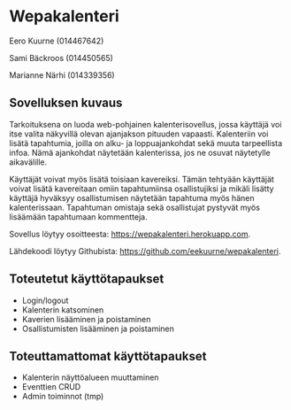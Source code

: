 # Wepakalenteri
Eero Kuurne (014467642)


Sami Bäckroos (014450565)


Marianne Närhi (014339356)



## Sovelluksen kuvaus

Tarkoituksena on luoda web-pohjainen kalenterisovellus, jossa käyttäjä voi itse valita näkyvillä olevan ajanjakson pituuden vapaasti. Kalenteriin voi lisätä tapahtumia, joilla on alku- ja loppuajankohdat sekä muuta tarpeellista infoa. Nämä ajankohdat näytetään kalenterissa, jos ne osuvat näytetylle aikavälille. 


Käyttäjät voivat myös lisätä toisiaan kavereiksi. Tämän tehtyään käyttäjät voivat lisätä kavereitaan omiin tapahtumiinsa osallistujiksi ja mikäli lisätty käyttäjä hyväksyy osallistumisen näytetään tapahtuma myös hänen kalenterissaan. Tapahtuman omistaja sekä osallistujat pystyvät myös lisäämään tapahtumaan kommentteja.

Sovellus löytyy osoitteesta: https://wepakalenteri.herokuapp.com.


Lähdekoodi löytyy Githubista: https://github.com/eekuurne/wepakalenteri.


## Toteutetut käyttötapaukset

- Login/logout
- Kalenterin katsominen
- Kaverien lisääminen ja poistaminen
- Osallistumisten lisääminen ja poistaminen


## Toteuttamattomat käyttötapaukset

- Kalenterin näyttöalueen muuttaminen
- Eventtien CRUD
- Admin toiminnot (tmp)




